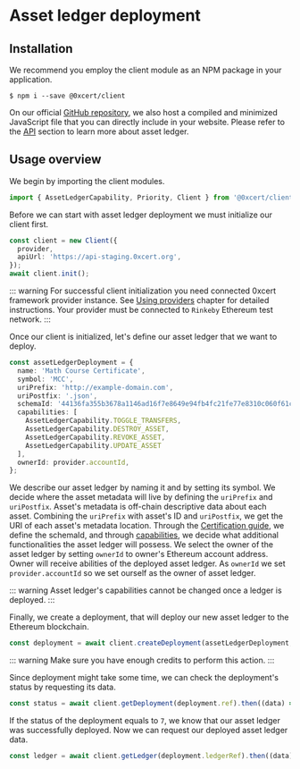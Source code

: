 # Asset ledger deployment

## Installation

We recommend you employ the client module as an NPM package in your application.

```shell
$ npm i --save @0xcert/client
```

On our official [GitHub repository](https://github.com/0xcert/framework), we also host a compiled and minimized JavaScript file that you can directly include in your website. Please refer to the [API](/api/core.html) section to learn more about asset ledger.

## Usage overview

We begin by importing the client modules.

```ts
import { AssetLedgerCapability, Priority, Client } from '@0xcert/client';
```

Before we can start with asset ledger deployment we must initialize our client first.

```ts
const client = new Client({
  provider,
  apiUrl: 'https://api-staging.0xcert.org',
});
await client.init();
```
::: warning
For successful client initialization you need connected 0xcert framework provider instance. See [Using providers]() chapter for detailed instructions. Your provider must be connected to `Rinkeby` Ethereum test network.
:::

Once our client is initialized, let's define our asset ledger that we want to deploy.

```ts
const assetLedgerDeployment = {
  name: 'Math Course Certificate',
  symbol: 'MCC',
  uriPrefix: 'http://example-domain.com',
  uriPostfix: '.json',
  schemaId: '44136fa355b3678a1146ad16f7e8649e94fb4fc21fe77e8310c060f61caaff8a',
  capabilities: [
    AssetLedgerCapability.TOGGLE_TRANSFERS,
    AssetLedgerCapability.DESTROY_ASSET,
    AssetLedgerCapability.REVOKE_ASSET,
    AssetLedgerCapability.UPDATE_ASSET
  ],
  ownerId: provider.accountId,
};
```

We describe our asset ledger by naming it and by setting its symbol. We decide where the asset metadata will live by defining the `uriPrefix` and `uriPostfix`. Asset's metadata is off-chain descriptive data about each asset. Combining the `uriPrefix` with asset's ID and `uriPostfix`, we get the URI of each asset's metadata location. Through the [Certification guide](), we define the schemaId, and through [capabilities](), we decide what additional functionalities the asset ledger will possess. We select the owner of the asset ledger by setting `ownerId` to owner's Ethereum account address. Owner will receive abilities of the deployed asset ledger. As `ownerId` we set `provider.accountId` so we set ourself as the owner of asset ledger.

::: warning
Asset ledger's capabilities cannot be changed once a ledger is deployed.
:::

Finally, we create a deployment, that will deploy our new asset ledger to the Ethereum blockchain.

```ts
const deployment = await client.createDeployment(assetLedgerDeployment, Priority.HIGH).then((data) => data.data);
```

::: warning
Make sure you have enough credits to perform this action.
:::

Since deployment might take some time, we can check the deployment's status by requesting its data.

```ts
const status = await client.getDeployment(deployment.ref).then((data) => data.data.status);
```

If the status of the deployment equals to `7`, we know that our asset ledger was successfully deployed. Now we can request our deployed asset ledger data.

```ts
const ledger = await client.getLedger(deployment.ledgerRef).then((data) => data.data);
```

